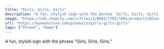 ```yaml
---
title: "Girls, Girls, Girls"
description: "A fun, stylish sign with the phrase 'Girls, Girls, Girls.'"
image: "https://cdn.shopify.com/s/files/1/0065/7765/1802/products/Blood-Red-girlsgirlsgirls_73f99ce7-28d0-480a-94c1-1a597b8e4e13.jpg?v=1652846784"
url: "https://myneonstore.com/products/girls-girls-girls"
tags: ["Phrase", "Home"]
---
```


A fun, stylish sign with the phrase "Girls, Girls, Girls."
